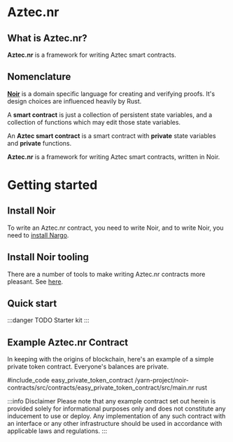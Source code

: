 # Aztec.nr

## What is Aztec.nr?

**Aztec.nr** is a framework for writing Aztec smart contracts.

## Nomenclature

[**Noir**](https://noir-lang.org/) is a domain specific language for creating and verifying proofs. It's design choices are influenced heavily by Rust.

A **smart contract** is just a collection of persistent state variables, and a collection of functions which may edit those state variables.

An **Aztec smart contract** is a smart contract with **private** state variables and **private** functions.

**Aztec.nr** is a framework for writing Aztec smart contracts, written in Noir.

# Getting started

## Install Noir

To write an Aztec.nr contract, you need to write Noir, and to write Noir, you need to [install Nargo](https://noir-lang.org/getting_started/nargo_installation).

## Install Noir tooling

There are a number of tools to make writing Aztec.nr contracts more pleasant. See [here](https://github.com/noir-lang/awesome-noir#get-coding).

## Quick start

:::danger TODO
Starter kit
:::


## Example Aztec.nr Contract

In keeping with the origins of blockchain, here's an example of a simple private token contract. Everyone's balances are private.

#include_code easy_private_token_contract /yarn-project/noir-contracts/src/contracts/easy_private_token_contract/src/main.nr rust

:::info Disclaimer
Please note that any example contract set out herein is provided solely for informational purposes only and does not constitute any inducement to use or deploy. Any implementation of any such contract with an interface or any other infrastructure should be used in accordance with applicable laws and regulations.
:::
